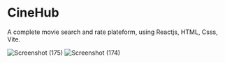 # CineHub

A complete movie search and rate plateform, using Reactjs, HTML, Csss, Vite.

![Screenshot (175)](https://github.com/naleilan/CineHub/assets/7776224/2da9225e-ade6-468b-b242-75d79ab2e44c)
![Screenshot (174)](https://github.com/naleilan/CineHub/assets/7776224/c8e0a4bf-3d96-4037-b05b-2acc0f140085)
